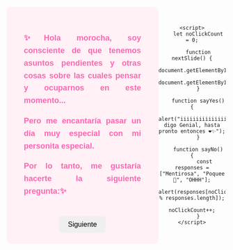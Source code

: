 <!DOCTYPE html>
<html lang="es">
<head>
    <meta charset="UTF-8">
    <meta name="viewport" content="width=device-width, initial-scale=1.0">
    <title>San Valentín</title>
    <style>
        body {
            background: url('/assets/index-zKhTG_2O.css');
            background-size: cover;
            text-align: center;
            font-family: Arial, sans-serif;
            display: flex;
            justify-content: center;
            align-items: center;
            height: 100vh;
            margin: 0;
        }
        .slide {
            display: none;
            background: rgba(255, 240, 245, 0.9);
            padding: 20px;
            border-radius: 10px;
            max-width: 600px;
        }
        .active {
            display: block;
        }
        .buttons {
            margin-top: 20px;
        }
        button {
            padding: 10px 20px;
            margin: 5px;
            border: none;
            cursor: pointer;
            font-size: 16px;
            border-radius: 5px;
        }
        .yes {
            background-color: #ff6699;
            color: white;
        }
        .no {
            background-color: #ffcccb;
            color: black;
        }
        .text-container {
            text-align: justify;
            font-size: 18px;
            line-height: 1.6;
            padding: 20px;
            color: #ff66b2;
            font-weight: bold;
        }
        .sparkle {
            color: #ff66b2;
            font-weight: bold;
        }
    </style>
</head>
<body>
    <div id="slide1" class="slide active">
        <div class="text-container">
            <p class="sparkle">✨Hola morocha, soy consciente de que tenemos asuntos pendientes y otras cosas sobre las cuales pensar y ocuparnos en este momento...</p>
            <p class="sparkle">Pero me encantaría pasar un día muy especial con mi personita especial.</p>
            <p class="sparkle">Por lo tanto, me gustaría hacerte la siguiente pregunta:✨</p>
        </div>
        <button onclick="nextSlide()">Siguiente</button>
    </div>
    <div id="slide2" class="slide">
        <h2 class="sparkle">✨¿Querés ser mi San Valentín?💕</h2>
        <div class="buttons">
            <button class="yes" onclick="sayYes()">Sí</button>
            <button class="no" onclick="sayNo()">No</button>
        </div>
    </div>

    <script>
        let noClickCount = 0;

        function nextSlide() {
            document.getElementById('slide1').classList.remove('active');
            document.getElementById('slide2').classList.add('active');
        }

        function sayYes() {
            alert("iiiiiiiiiiiiiiiiiiiiiiiiiiEJEM digo Genial, hasta pronto entonces ❤️✨");
        }

        function sayNo() {
            const responses = ["Mentirosa", "Poquee 🥺", "OHHH"];
            alert(responses[noClickCount % responses.length]);
            noClickCount++;
        }
    </script>
</body>
</html>
